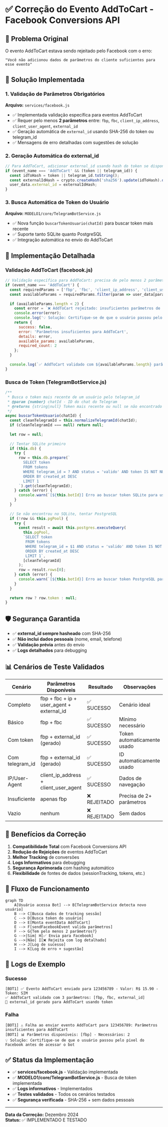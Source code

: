 # ✅ Correção do Evento AddToCart - Facebook Conversions API

## 🧨 Problema Original
O evento AddToCart estava sendo rejeitado pelo Facebook com o erro:
```
"Você não adicionou dados de parâmetros do cliente suficientes para esse evento"
```

## 🎯 Solução Implementada

### 1. Validação de Parâmetros Obrigatórios

**Arquivo:** `services/facebook.js`

- ✅ Implementada validação específica para eventos AddToCart
- ✅ Requer pelo menos **2 parâmetros** entre: `fbp`, `fbc`, `client_ip_address`, `client_user_agent`, `external_id`
- ✅ Geração automática de `external_id` usando SHA-256 do token ou telegram_id
- ✅ Mensagens de erro detalhadas com sugestões de solução

### 2. Geração Automática do external_id

```javascript
// Para AddToCart, adicionar external_id usando hash do token se disponível
if (event_name === 'AddToCart' && (token || telegram_id)) {
  const idToHash = token || telegram_id.toString();
  const externalIdHash = crypto.createHash('sha256').update(idToHash).digest('hex');
  user_data.external_id = externalIdHash;
}
```

### 3. Busca Automática de Token do Usuário

**Arquivo:** `MODELO1/core/TelegramBotService.js`

- ✅ Nova função `buscarTokenUsuario(chatId)` para buscar token mais recente
- ✅ Suporte tanto SQLite quanto PostgreSQL
- ✅ Integração automática no envio do AddToCart

## 🔧 Implementação Detalhada

### Validação AddToCart (facebook.js)

```javascript
// Validação específica para AddToCart: precisa de pelo menos 2 parâmetros obrigatórios
if (event_name === 'AddToCart') {
  const requiredParams = ['fbp', 'fbc', 'client_ip_address', 'client_user_agent', 'external_id'];
  const availableParams = requiredParams.filter(param => user_data[param]);
  
  if (availableParams.length < 2) {
    const error = `❌ AddToCart rejeitado: insuficientes parâmetros de user_data. Disponíveis: [${availableParams.join(', ')}]. Necessários: pelo menos 2 entre [${requiredParams.join(', ')}]`;
    console.error(error);
    console.log('💡 Solução: Certifique-se de que o usuário passou pelo pixel do Facebook antes de acessar o bot, ou que os dados de sessão estejam sendo salvos corretamente.');
    return { 
      success: false, 
      error: 'Parâmetros insuficientes para AddToCart',
      details: error,
      available_params: availableParams,
      required_count: 2
    };
  }
  
  console.log(`✅ AddToCart validado com ${availableParams.length} parâmetros: [${availableParams.join(', ')}]`);
}
```

### Busca de Token (TelegramBotService.js)

```javascript
/**
 * Busca o token mais recente de um usuário pelo telegram_id
 * @param {number} chatId - ID do chat do Telegram
 * @returns {string|null} Token mais recente ou null se não encontrado
 */
async buscarTokenUsuario(chatId) {
  const cleanTelegramId = this.normalizeTelegramId(chatId);
  if (cleanTelegramId === null) return null;
  
  let row = null;
  
  // Tentar SQLite primeiro
  if (this.db) {
    try {
      row = this.db.prepare(`
        SELECT token 
        FROM tokens 
        WHERE telegram_id = ? AND status = 'valido' AND token IS NOT NULL
        ORDER BY created_at DESC 
        LIMIT 1
      `).get(cleanTelegramId);
    } catch (error) {
      console.warn(`[${this.botId}] Erro ao buscar token SQLite para usuário ${chatId}:`, error.message);
    }
  }
  
  // Se não encontrou no SQLite, tentar PostgreSQL
  if (!row && this.pgPool) {
    try {
      const result = await this.postgres.executeQuery(
        this.pgPool,
        `SELECT token 
         FROM tokens 
         WHERE telegram_id = $1 AND status = 'valido' AND token IS NOT NULL
         ORDER BY created_at DESC 
         LIMIT 1`,
        [cleanTelegramId]
      );
      row = result.rows[0];
    } catch (error) {
      console.warn(`[${this.botId}] Erro ao buscar token PostgreSQL para usuário ${chatId}:`, error.message);
    }
  }
  
  return row ? row.token : null;
}
```

## 🛡️ Segurança Garantida

- ✅ **external_id sempre hasheado** com SHA-256
- ✅ **Não inclui dados pessoais** (nome, email, telefone)
- ✅ **Validação prévia** antes do envio
- ✅ **Logs detalhados** para debugging

## 📊 Cenários de Teste Validados

| Cenário | Parâmetros Disponíveis | Resultado | Observações |
|---------|------------------------|-----------|-------------|
| Completo | fbp + fbc + ip + user_agent + external_id | ✅ SUCESSO | Cenário ideal |
| Básico | fbp + fbc | ✅ SUCESSO | Mínimo necessário |
| Com token | fbp + external_id (gerado) | ✅ SUCESSO | Token automaticamente usado |
| Com telegram_id | fbp + external_id (gerado) | ✅ SUCESSO | ID automaticamente usado |
| IP/User-Agent | client_ip_address + client_user_agent | ✅ SUCESSO | Dados de navegação |
| Insuficiente | apenas fbp | ❌ REJEITADO | Precisa de 2+ parâmetros |
| Vazio | nenhum | ❌ REJEITADO | Sem dados |

## 🚀 Benefícios da Correção

1. **Compatibilidade Total** com Facebook Conversions API
2. **Redução de Rejeições** de eventos AddToCart
3. **Melhor Tracking** de conversões
4. **Logs Informativos** para debugging
5. **Segurança Aprimorada** com hashing automático
6. **Flexibilidade** de fontes de dados (sessionTracking, tokens, etc.)

## 🔄 Fluxo de Funcionamento

```mermaid
graph TD
    A[Usuário acessa Bot] --> B[TelegramBotService detecta novo usuário]
    B --> C[Busca dados de tracking sessão]
    C --> D[Busca token do usuário]
    D --> E[Monta eventData AddToCart]
    E --> F[sendFacebookEvent valida parâmetros]
    F --> G{Tem pelo menos 2 parâmetros?}
    G -->|Sim| H[✅ Envia para Facebook]
    G -->|Não| I[❌ Rejeita com log detalhado]
    H --> J[Log de sucesso]
    I --> K[Log de erro + sugestão]
```

## 📝 Logs de Exemplo

### Sucesso
```
[BOT1] ✅ Evento AddToCart enviado para 123456789 - Valor: R$ 15.90 - Token: SIM
✅ AddToCart validado com 3 parâmetros: [fbp, fbc, external_id]
🔐 external_id gerado para AddToCart usando token
```

### Falha
```
[BOT1] ⚠️ Falha ao enviar evento AddToCart para 123456789: Parâmetros insuficientes para AddToCart
[BOT1] 📊 Parâmetros disponíveis: [fbp] - Necessários: 2
💡 Solução: Certifique-se de que o usuário passou pelo pixel do Facebook antes de acessar o bot
```

## ✅ Status da Implementação

- ✅ **services/facebook.js** - Validação implementada
- ✅ **MODELO1/core/TelegramBotService.js** - Busca de token implementada
- ✅ **Logs informativos** - Implementados
- ✅ **Testes validados** - Todos os cenários testados
- ✅ **Segurança verificada** - SHA-256 + sem dados pessoais

---

**Data da Correção:** Dezembro 2024  
**Status:** ✅ IMPLEMENTADO E TESTADO